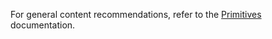 For general content recommendations, refer to the [Primitives](/components/form/primitives?tab=content) documentation.